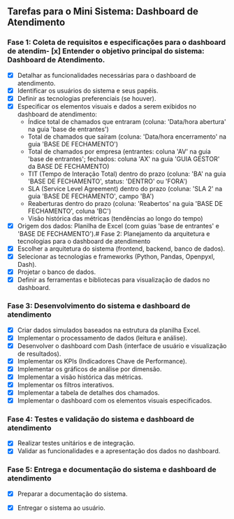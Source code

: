 ## Tarefas para o Mini Sistema: Dashboard de Atendimento

### Fase 1: Coleta de requisitos e especificações para o dashboard de atendim- [x] Entender o objetivo principal do sistema: Dashboard de Atendimento.
- [x] Detalhar as funcionalidades necessárias para o dashboard de atendimento.
- [x] Identificar os usuários do sistema e seus papéis.
- [x] Definir as tecnologias preferenciais (se houver).
- [x] Especificar os elementos visuais e dados a serem exibidos no dashboard de atendimento:
    - Índice total de chamados que entraram (coluna: \'Data/hora abertura\' na guia \'base de entrantes\')
    - Total de chamados que saíram (coluna: \'Data/hora encerramento\' na guia \'BASE DE FECHAMENTO\')
    - Total de chamados por empresa (entrantes: coluna \'AV\' na guia \'base de entrantes\'; fechados: coluna \'AX\' na guia \'GUIA GESTOR\' da BASE DE FECHAMENTO)
    - TIT (Tempo de Interação Total) dentro do prazo (coluna: \'BA\' na guia \'BASE DE FECHAMENTO\', status: \'DENTRO\' ou \'FORA\')
    - SLA (Service Level Agreement) dentro do prazo (coluna: \'SLA 2\' na guia \'BASE DE FECHAMENTO\', campo \'BA\')
    - Reaberturas dentro do prazo (coluna: \'Reabertos\' na guia \'BASE DE FECHAMENTO\', coluna \'BC\')
    - Visão histórica das métricas (tendências ao longo do tempo)
- [x] Origem dos dados: Planilha de Excel (com guias \'base de entrantes\' e \'BASE DE FECHAMENTO\').# Fase 2: Planejamento da arquitetura e tecnologias para o dashboard de atendimento
- [x] Escolher a arquitetura do sistema (frontend, backend, banco de dados).
- [x] Selecionar as tecnologias e frameworks (Python, Pandas, Openpyxl, Dash).
- [x] Projetar o banco de dados.
- [x] Definir as ferramentas e bibliotecas para visualização de dados no dashboard.

### Fase 3: Desenvolvimento do sistema e dashboard de atendimento
- [x] Criar dados simulados baseados na estrutura da planilha Excel.
- [x] Implementar o processamento de dados (leitura e análise).
- [x] Desenvolver o dashboard com Dash (interface de usuário e visualização de resultados).
- [x] Implementar os KPIs (Indicadores Chave de Performance).
- [x] Implementar os gráficos de análise por dimensão.
- [x] Implementar a visão histórica das métricas.
- [x] Implementar os filtros interativos.
- [x] Implementar a tabela de detalhes dos chamados.
- [x] Implementar o dashboard com os elementos visuais especificados.

### Fase 4: Testes e validação do sistema e dashboard de atendimento
- [x] Realizar testes unitários e de integração.
- [x] Validar as funcionalidades e a apresentação dos dados no dashboard.

### Fase 5: Entrega e documentação do sistema e dashboard de atendimento
- [x] Preparar a documentação do sistema.
- [x] Entregar o sistema ao usuário.

